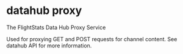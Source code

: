 datahub proxy
=============

The FlightStats Data Hub Proxy Service

Used for proxying GET and POST requests for channel content. See datahub API for more information.

